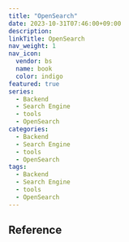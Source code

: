 ```yaml
---
title: "OpenSearch"
date: 2023-10-31T07:46:00+09:00
description:
linkTitle: OpenSearch
nav_weight: 1
nav_icon:
  vendor: bs
  name: book
  color: indigo
featured: true
series:
  - Backend
  - Search Engine
  - tools
  - OpenSearch
categories:
  - Backend
  - Search Engine
  - tools
  - OpenSearch
tags:
  - Backend
  - Search Engine
  - tools
  - OpenSearch
---
```


## Reference
